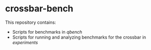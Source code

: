 # crossbar-bench

This repository contains:

- Scripts for benchmarks in *qbench*
- Scripts for running and analyzing benchmarks for the crossbar in *experiments* 
